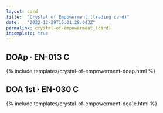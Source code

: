 ```yaml
---
layout: card
title:  "Crystal of Empowerment (trading card)"
date:   "2022-12-29T16:01:28.043Z"
permalink: crystal-of-empowerment_(card)
incomplete: true
---
```


## DOAp &middot; EN-013 C

{% include templates/crystal-of-empowerment-doap.html %}


## DOA 1st &middot; EN-030 C

{% include templates/crystal-of-empowerment-doa1e.html %}
